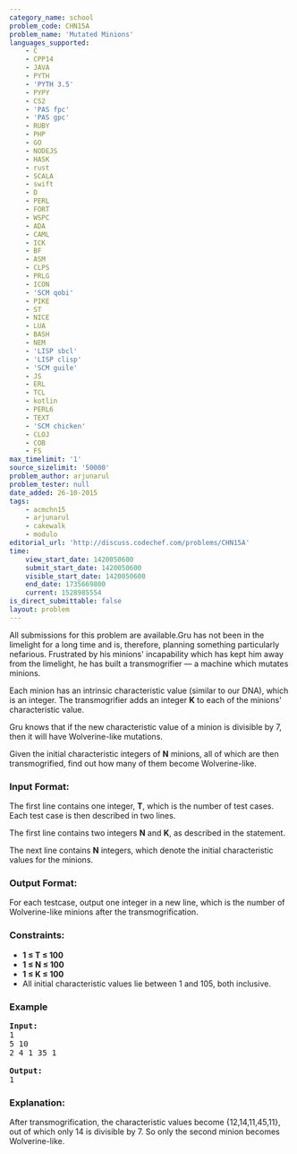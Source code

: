 ```yaml
---
category_name: school
problem_code: CHN15A
problem_name: 'Mutated Minions'
languages_supported:
    - C
    - CPP14
    - JAVA
    - PYTH
    - 'PYTH 3.5'
    - PYPY
    - CS2
    - 'PAS fpc'
    - 'PAS gpc'
    - RUBY
    - PHP
    - GO
    - NODEJS
    - HASK
    - rust
    - SCALA
    - swift
    - D
    - PERL
    - FORT
    - WSPC
    - ADA
    - CAML
    - ICK
    - BF
    - ASM
    - CLPS
    - PRLG
    - ICON
    - 'SCM qobi'
    - PIKE
    - ST
    - NICE
    - LUA
    - BASH
    - NEM
    - 'LISP sbcl'
    - 'LISP clisp'
    - 'SCM guile'
    - JS
    - ERL
    - TCL
    - kotlin
    - PERL6
    - TEXT
    - 'SCM chicken'
    - CLOJ
    - COB
    - FS
max_timelimit: '1'
source_sizelimit: '50000'
problem_author: arjunarul
problem_tester: null
date_added: 26-10-2015
tags:
    - acmchn15
    - arjunarul
    - cakewalk
    - modulo
editorial_url: 'http://discuss.codechef.com/problems/CHN15A'
time:
    view_start_date: 1420050600
    submit_start_date: 1420050600
    visible_start_date: 1420050600
    end_date: 1735669800
    current: 1528985554
is_direct_submittable: false
layout: problem
---
```

All submissions for this problem are available.Gru has not been in the limelight for a long time and is, therefore, planning something particularly nefarious. Frustrated by his minions' incapability which has kept him away from the limelight, he has built a transmogrifier — a machine which mutates minions.

Each minion has an intrinsic characteristic value (similar to our DNA), which is an integer. The transmogrifier adds an integer **K** to each of the minions' characteristic value.

Gru knows that if the new characteristic value of a minion is divisible by 7, then it will have Wolverine-like mutations.

Given the initial characteristic integers of **N** minions, all of which are then transmogrified, find out how many of them become Wolverine-like.

### Input Format:

The first line contains one integer, **T**, which is the number of test cases. Each test case is then described in two lines.

The first line contains two integers **N** and **K**, as described in the statement.

The next line contains **N** integers, which denote the initial characteristic values for the minions.

### Output Format:

For each testcase, output one integer in a new line, which is the number of Wolverine-like minions after the transmogrification.

### Constraints:

- **1 ≤ T ≤ 100**
- **1 ≤ N ≤ 100**
- **1 ≤ K ≤ 100**
- All initial characteristic values lie between 1 and 105, both inclusive.

### Example

<pre>
<b>Input:</b>
1
5 10
2 4 1 35 1

<b>Output:</b>
1
</pre>
### Explanation:

After transmogrification, the characteristic values become {12,14,11,45,11}, out of which only 14 is divisible by 7. So only the second minion becomes Wolverine-like.
